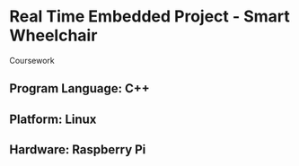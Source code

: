 # Real Time Embedded Project - Smart Wheelchair
Coursework

## Program Language: C++
## Platform: Linux
## Hardware: Raspberry Pi
